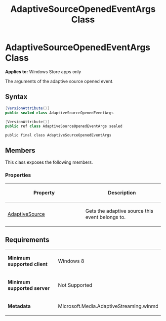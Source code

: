 ﻿---
title: AdaptiveSourceOpenedEventArgs Class
TOCTitle: AdaptiveSourceOpenedEventArgs Class
ms:assetid: 510d7025-0c82-4210-a8b0-02bd674b5277
ms:mtpsurl: https://msdn.microsoft.com/en-us/library/JJ822734(v=VS.90)
ms:contentKeyID: 50079489
ms.date: 11/19/2012
mtps_version: v=VS.90
dev_langs:
- csharp
- c++
- jscript
---

# AdaptiveSourceOpenedEventArgs Class

**Applies to:** Windows Store apps only

The arguments of the adaptive source opened event.

## Syntax

``` csharp
[VersionAttribute()]
public sealed class AdaptiveSourceOpenedEventArgs
```

``` c++
[VersionAttribute()]
public ref class AdaptiveSourceOpenedEventArgs sealed
```

``` jscript
public final class AdaptiveSourceOpenedEventArgs
```

## Members

This class exposes the following members.

### Properties

<table>
<colgroup>
<col style="width: 50%" />
<col style="width: 50%" />
</colgroup>
<thead>
<tr class="header">
<th><p>Property</p></th>
<th><p>Description</p></th>
</tr>
</thead>
<tbody>
<tr class="odd">
<td><p><a href="adaptivesourceopenedeventargs-adaptivesource-property.md">AdaptiveSource</a></p></td>
<td><p>Gets the adaptive source this event belongs to.</p></td>
</tr>
</tbody>
</table>


## Requirements

<table>
<colgroup>
<col style="width: 50%" />
<col style="width: 50%" />
</colgroup>
<tbody>
<tr class="odd">
<td><p><strong>Minimum supported client</strong></p></td>
<td><p>Windows 8</p></td>
</tr>
<tr class="even">
<td><p><strong>Minimum supported server</strong></p></td>
<td><p>Not Supported</p></td>
</tr>
<tr class="odd">
<td><p><strong>Metadata</strong></p></td>
<td><p>Microsoft.Media.AdaptiveStreaming.winmd</p></td>
</tr>
</tbody>
</table>

